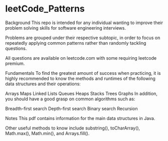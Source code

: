 # leetCode_Patterns
Background
This repo is intended for any individual wanting to improve their problem solving skills for software engineering interviews.

Problems are grouped under their respective subtopic, in order to focus on repeatedly applying common patterns rather than randomly tackling questions.

All questions are available on leetcode.com with some requiring leetcode premium.

Fundamentals
To find the greatest amount of success when practicing, it is highly recommended to know the methods and runtimes of the following data structures and their operations:

Arrays
Maps
Linked Lists
Queues
Heaps
Stacks
Trees
Graphs
In addition, you should have a good grasp on common algorithms such as:

Breadth-first search
Depth-first search
Binary search
Recursion

Notes
This pdf contains information for the main data structures in Java.

Other useful methods to know include substring(), toCharArray(), Math.max(), Math.min(), and Arrays.fill().
